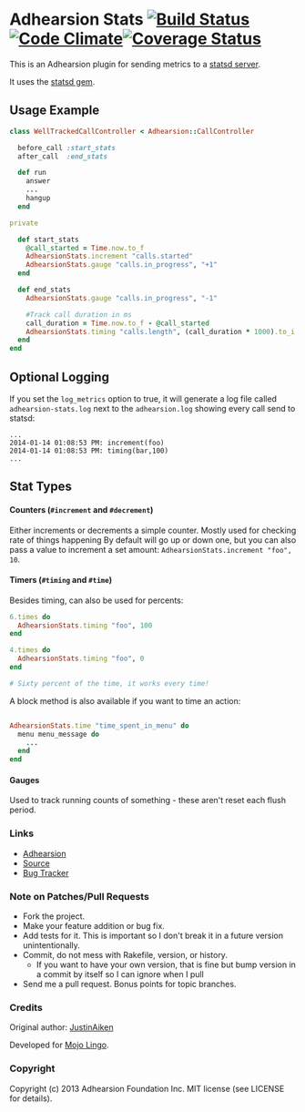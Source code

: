 # Adhearsion Stats [![Build Status](https://secure.travis-ci.org/JustinAiken/adhearsion-stats.png?branch=master)](http://travis-ci.org/JustinAiken/adhearsion-stats)[![Code Climate](https://codeclimate.com/github/JustinAiken/adhearsion-stats.png)](https://codeclimate.com/github/JustinAiken/adhearsion-stats)[![Coverage Status](https://coveralls.io/repos/JustinAiken/adhearsion-stats/badge.png)](https://coveralls.io/r/JustinAiken/adhearsion-stats)

This is an Adhearsion plugin for sending metrics to a [statsd server](https://github.com/etsy/statsd/).

It uses the [statsd gem](https://github.com/reinh/statsd).

## Usage Example

```ruby
class WellTrackedCallController < Adhearsion::CallController

  before_call :start_stats
  after_call  :end_stats

  def run
    answer
    ...
    hangup
  end

private

  def start_stats
    @call_started = Time.now.to_f
    AdhearsionStats.increment "calls.started"
    AdhearsionStats.gauge "calls.in_progress", "+1"
  end

  def end_stats
    AdhearsionStats.gauge "calls.in_progress", "-1"

    #Track call duration in ms
    call_duration = Time.now.to_f - @call_started
    AdhearsionStats.timing "calls.length", (call_duration * 1000).to_i
  end
end
```

## Optional Logging

If you set the `log_metrics` option to true, it will generate a log file called `adhearsion-stats.log` next to the `adhearsion.log` showing every call send to statsd:

```
...
2014-01-14 01:08:53 PM: increment(foo)
2014-01-14 01:08:53 PM: timing(bar,100)
...
```

## Stat Types

#### Counters (`#increment` and `#decrement`)

Either increments or decrements a simple counter.  Mostly used for checking rate of things happening By default will go up or down one, but you can also pass a value to increment a set amount: `AdhearsionStats.increment "foo", 10`.

#### Timers (`#timing` and `#time`)

Besides timing, can also be used for percents:

```ruby
6.times do
  AdhearsionStats.timing "foo", 100
end

4.times do
  AdhearsionStats.timing "foo", 0
end

# Sixty percent of the time, it works every time!

```

A block method is also available if you want to time an action:

```ruby

AdhearsionStats.time "time_spent_in_menu" do
  menu menu_message do
    ...
  end
end

```

#### Gauges

Used to track running counts of something - these aren't reset each flush period.

### Links

* [Adhearsion](http://adhearsion.com)
* [Source](https://github.com/JustinAiken/adhearsion-stats)
* [Bug Tracker](https://github.com/JustinAiken/adhearsion-stats/issues)

### Note on Patches/Pull Requests

* Fork the project.
* Make your feature addition or bug fix.
* Add tests for it. This is important so I don't break it in a future version unintentionally.
* Commit, do not mess with Rakefile, version, or history.
  * If you want to have your own version, that is fine but bump version in a commit by itself so I can ignore when I pull
* Send me a pull request. Bonus points for topic branches.

### Credits

Original author: [JustinAiken](https://github.com/JustinAiken)

Developed for [Mojo Lingo](http://mojolingo.com).

### Copyright

Copyright (c) 2013 Adhearsion Foundation Inc. MIT license (see LICENSE for details).
